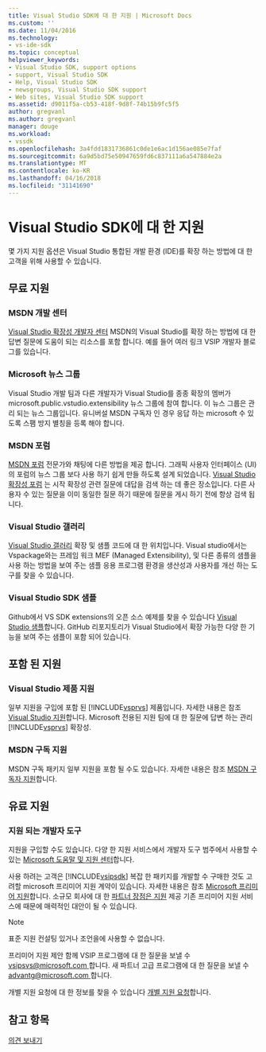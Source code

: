 ```yaml
---
title: Visual Studio SDK에 대 한 지원 | Microsoft Docs
ms.custom: ''
ms.date: 11/04/2016
ms.technology:
- vs-ide-sdk
ms.topic: conceptual
helpviewer_keywords:
- Visual Studio SDK, support options
- support, Visual Studio SDK
- Help, Visual Studio SDK
- newsgroups, Visual Studio SDK support
- Web sites, Visual Studio SDK support
ms.assetid: d9011f5a-cb53-418f-9d8f-74b15b9fc5f5
author: gregvanl
ms.author: gregvanl
manager: douge
ms.workload:
- vssdk
ms.openlocfilehash: 3a4fdd1831736861c0de1e6ac1d156ae085e7faf
ms.sourcegitcommit: 6a9d5bd75e50947659fd6c837111a6a547884e2a
ms.translationtype: MT
ms.contentlocale: ko-KR
ms.lasthandoff: 04/16/2018
ms.locfileid: "31141690"
---
```

# <a name="support-for-the-visual-studio-sdk"></a>Visual Studio SDK에 대 한 지원
몇 가지 지원 옵션은 Visual Studio 통합된 개발 환경 (IDE)를 확장 하는 방법에 대 한 고객을 위해 사용할 수 있습니다.  
  
## <a name="free-support"></a>무료 지원  
  
### <a name="msdn-development-center"></a>MSDN 개발 센터  
 [Visual Studio 확장성 개발자 센터](http://go.microsoft.com/fwlink/?LinkID=84381) MSDN의 Visual Studio를 확장 하는 방법에 대 한 답변 질문에 도움이 되는 리소스를 포함 합니다. 예를 들어 여러 링크 VSIP 개발자 블로그를 있습니다.  
  
### <a name="microsoft-newsgroups"></a>Microsoft 뉴스 그룹  
 Visual Studio 개발 팀과 다른 개발자가 Visual Studio를 종종 확장의 멤버가 microsoft.public.vstudio.extensibility 뉴스 그룹에 참여 합니다. 이 뉴스 그룹은 관리 되는 뉴스 그룹입니다. 유니버설 MSDN 구독자 인 경우 응답 하는 microsoft 수 있도록 스팸 방지 별칭을 등록 해야 합니다.  
  
### <a name="msdn-forums"></a>MSDN 포럼  
 [MSDN 포럼](http://go.microsoft.com/fwlink/?LinkID=76632) 전문가와 채팅에 다른 방법을 제공 합니다. 그래픽 사용자 인터페이스 (UI)의 포럼의 뉴스 그룹 보다 사용 하기 쉽게 만들 하도록 설계 되었습니다. [Visual Studio 확장성 포럼](http://go.microsoft.com/fwlink/?LinkID=121964) 는 시작 확장성 관련 질문에 대답을 검색 하는 데 좋은 장소입니다. 다른 사용자 수 있는 질문을 이미 동일한 질문 하기 때문에 질문을 게시 하기 전에 항상 검색 됩니다.  
  
### <a name="visual-studio-gallery"></a>Visual Studio 갤러리  
 [Visual Studio 갤러리](http://visualstudiogallery.msdn.microsoft.com/) 확장 및 샘플 코드에 대 한 위치입니다. Visual studio에서는 Vspackage와는 프레임 워크 MEF (Managed Extensibility), 및 다른 종류의 샘플을 사용 하는 방법을 보여 주는 샘플 응용 프로그램 환경을 생산성과 사용자를 개선 하는 도구를 찾을 수 있습니다.  
  
### <a name="visual-studio-sdk-samples"></a>Visual Studio SDK 샘플

Github에서 VS SDK extensions의 오픈 소스 예제를 찾을 수 있습니다 [Visual Studio 샘플](https://github.com/Microsoft/VSSDK-Extensibility-Samples)합니다. GitHub 리포지토리가 Visual Studio에서 확장 가능한 다양 한 기능을 보여 주는 샘플이 포함 되어 있습니다.

## <a name="included-support"></a>포함 된 지원  
  
### <a name="visual-studio-product-support"></a>Visual Studio 제품 지원  
 일부 지원을 구입에 포함 된 [!INCLUDE[vsprvs](../code-quality/includes/vsprvs_md.md)] 제품입니다. 자세한 내용은 참조 [Visual Studio 지원](http://msdn.microsoft.com/vstudio/cc136615.aspx)합니다. Microsoft 전용된 지원 팀에 대 한 질문에 답변 하는 관리 [!INCLUDE[vsprvs](../code-quality/includes/vsprvs_md.md)] 확장성.  
  
### <a name="msdn-subscription-support"></a>MSDN 구독 지원  
 MSDN 구독 패키지 일부 지원을 포함 될 수도 있습니다. 자세한 내용은 참조 [MSDN 구독자 지원](https://msdn.microsoft.com/subscriptions/aa718661.aspx)합니다.  
  
## <a name="paid-support"></a>유료 지원  
  
### <a name="developer-tools-support"></a>지원 되는 개발자 도구  
 지원을 구입할 수도 있습니다. 다양 한 지원 서비스에서 개발자 도구 범주에서 사용할 수 있는 [Microsoft 도움말 및 지원 센터](http://go.microsoft.com/fwlink/?LinkID=82383)합니다.  
  
 사용 하려는 고객은 [!INCLUDE[vsipsdk](../extensibility/includes/vsipsdk_md.md)] 복잡 한 패키지를 개발할 수 구매한 것도 고려할 microsoft 프리미어 지원 계약이 있습니다. 자세한 내용은 참조 [Microsoft 프리미어 지원](http://go.microsoft.com/fwlink/?LinkID=76660)합니다. 소규모 회사에 대 한 [파트너 장점은 지원](http://www.microsoft.com/services/microsoftservices/srv_mspa.mspx) 제공 기존 프리미어 지원 서비스에 때문에 매력적인 대안이 될 수 있습니다.  
  
> [!NOTE]
>  표준 지원 컨설팅 있거나 조언을에 사용할 수 없습니다.  
  
 프리미어 지원 제안 함께 VSIP 프로그램에 대 한 질문을 보낼 수 [ vsipsvs@microsoft.com ](mailto:vsipsvs@microsoft.com)합니다. 새 파트너 고급 프로그램에 대 한 질문을 보낼 수 [ advantg@microsoft.com ](mailto:advantg@microsoft.com)합니다.  
  
 개별 지원 요청에 대 한 정보를 찾을 수 있습니다 [개별 지원 요청](http://go.microsoft.com/fwlink/?LinkID=82385)합니다.  
  
## <a name="see-also"></a>참고 항목  
 [의견 보내기](../ide/talk-to-us.md)